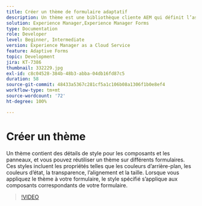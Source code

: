 ```yaml
---
title: Créer un thème de formulaire adaptatif
description: Un thème est une bibliothèque cliente AEM qui définit l’aspect de votre formulaire adaptatif.
solution: Experience Manager,Experience Manager Forms
type: Documentation
role: Developer
level: Beginner, Intermediate
version: Experience Manager as a Cloud Service
feature: Adaptive Forms
topic: Development
jira: KT-7386
thumbnail: 332229.jpg
exl-id: c8c04528-384b-48b3-abba-04db16fd87c5
duration: 58
source-git-commit: 48433a5367c281cf5a1c106b08a1306f1b0e8ef4
workflow-type: tm+mt
source-wordcount: '72'
ht-degree: 100%

---
```


# Créer un thème

Un thème contient des détails de style pour les composants et les panneaux, et vous pouvez réutiliser un thème sur différents formulaires. Ces styles incluent les propriétés telles que les couleurs d’arrière-plan, les couleurs d’état, la transparence, l’alignement et la taille. Lorsque vous appliquez le thème à votre formulaire, le style spécifié s’applique aux composants correspondants de votre formulaire.

>[!VIDEO](https://video.tv.adobe.com/v/3424883?quality=12&learn=on&captions=fre_fr)
